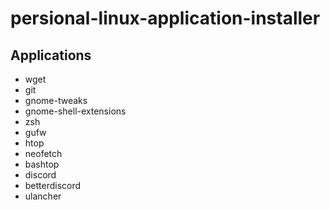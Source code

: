 # persional-linux-application-installer

## Applications
<ul>
<li>wget</li> 
<li>git</li>
<li>gnome-tweaks </li>
<li>gnome-shell-extensions </li>
<li>zsh </li>
<li>gufw </li>
<li>htop </li>
<li>neofetch </li>
<li>bashtop </li>
<li>discord</li>
<li>betterdiscord</li>
<li>ulancher</li>
</ul>
